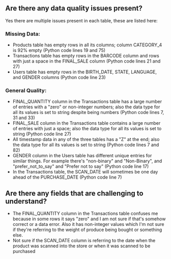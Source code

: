 ## Are there any data quality issues present?
 Yes there are multiple issues present in each table, these are listed here:
### Missing Data:
  - Products table has empty rows in all its columns; column CATEGORY_4 is 92% empty (Python code lines 19 and 75)
  - Transactions table has empty rows in the BARCODE column and rows with just a space in the FINAL_SALE column (Python code lines 21 and 27)
  - Users table has empty rows in the BIRTH_DATE, STATE, LANGUAGE, and GENDER columns (Python code line 23)
### General Quality:
  - FINAL_QUANTITY column in the Transactions table has a large number of entries with a "zero" or non-integer numbers; 
    also the data type for all its values is set to string despite being numbers (Python code lines 7, 31 and 33)
  - FINAL_SALE column in the Transactions table contains a large number of entries with just a space; also the data type for all its values is set to      string (Python code line 27)
  - All timestamp data in any of the three tables has a "Z" at the end; also the data type for all its values is set to string (Python code lines 7        and 82)
  - GENDER column in the Users table has different unique entries for similar things. For example there's "non-binary" and "Non-Binary", 
    and "prefer_not_to_say" and "Prefer not to say" (Python code line 17)
  - In the Transactions table, the SCAN_DATE will sometimes be one day ahead of the PURCHASE_DATE (Python code line 7)

## Are there any fields that are challenging to understand?
- The FINAL_QUANTITY column in the Transactions table confuses me because in some rows it says "zero" and I am not sure if that's somehow correct or a data error. Also it has non-integer values which I'm not sure if they're referring to the weight of produce being bought or something else.
- Not sure if the SCAN_DATE column is referring to the date when the product was scanned into the store or when it was scanned to be purchased
